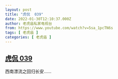 ```yaml
---
layout: post
title: "虎侃  039"
date: 2022-01-30T12:10:37.000Z
author: 老虎庙私家电视台
from: https://www.youtube.com/watch?v=5sa_1pcTN6s
tags: [ 老虎庙 ]
categories: [ 老虎庙 ]
---
```

<!--1643544637000-->
[虎侃  039](https://www.youtube.com/watch?v=5sa_1pcTN6s)
------

<div>
西南漂流之回归长安……
</div>
